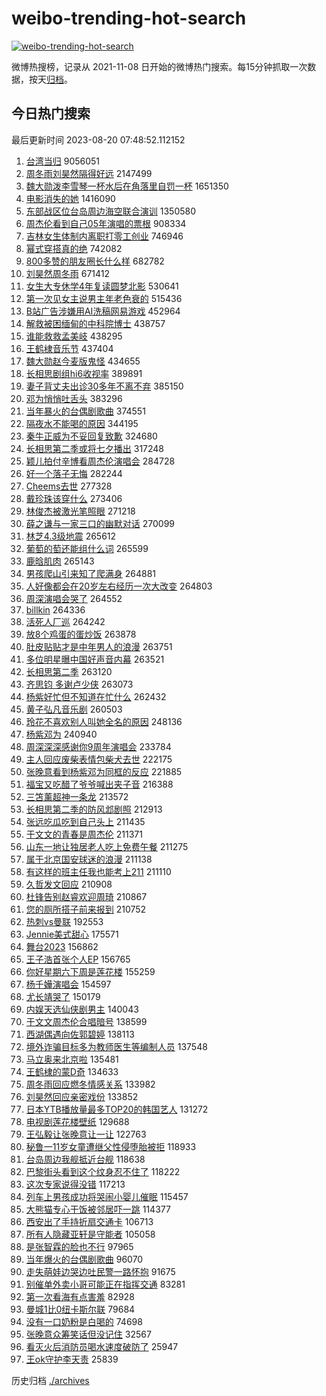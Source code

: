 # weibo-trending-hot-search

[![weibo-trending-hot-search](https://github.com/ameizi/weibo-trending-hot-search/actions/workflows/ci.yml/badge.svg)](https://github.com/ameizi/weibo-trending-hot-search/actions/workflows/ci.yml)

微博热搜榜，记录从 2021-11-08 日开始的微博热门搜索。每15分钟抓取一次数据，按天[归档](./archives)。

## 今日热门搜索

<!-- BEGIN --> 
最后更新时间 2023-08-20 07:48:52.112152 
1. [台湾当归](https://s.weibo.com/weibo?q=%23%E5%8F%B0%E6%B9%BE%E5%BD%93%E5%BD%92%23&t=31&band_rank=32&Refer=top) 9056051
1. [周冬雨刘昊然隔得好远](https://s.weibo.com/weibo?q=%23%E5%91%A8%E5%86%AC%E9%9B%A8%E5%88%98%E6%98%8A%E7%84%B6%E9%9A%94%E5%BE%97%E5%A5%BD%E8%BF%9C%23&t=31&band_rank=1&Refer=top) 2147499
1. [魏大勋泼李雪琴一杯水后在角落里自罚一杯](https://s.weibo.com/weibo?q=%23%E9%AD%8F%E5%A4%A7%E5%8B%8B%E6%B3%BC%E6%9D%8E%E9%9B%AA%E7%90%B4%E4%B8%80%E6%9D%AF%E6%B0%B4%E5%90%8E%E5%9C%A8%E8%A7%92%E8%90%BD%E9%87%8C%E8%87%AA%E7%BD%9A%E4%B8%80%E6%9D%AF%23&t=31&band_rank=2&Refer=top) 1651350
1. [电影消失的她](https://s.weibo.com/weibo?q=%E7%94%B5%E5%BD%B1%E6%B6%88%E5%A4%B1%E7%9A%84%E5%A5%B9&t=31&band_rank=4&Refer=top) 1416090
1. [东部战区位台岛周边海空联合演训](https://s.weibo.com/weibo?q=%23%E4%B8%9C%E9%83%A8%E6%88%98%E5%8C%BA%E4%BD%8D%E5%8F%B0%E5%B2%9B%E5%91%A8%E8%BE%B9%E6%B5%B7%E7%A9%BA%E8%81%94%E5%90%88%E6%BC%94%E8%AE%AD%23&t=31&band_rank=3&Refer=top) 1350580
1. [周杰伦看到自己05年演唱的票根](https://s.weibo.com/weibo?q=%E5%91%A8%E6%9D%B0%E4%BC%A6%E7%9C%8B%E5%88%B0%E8%87%AA%E5%B7%B105%E5%B9%B4%E6%BC%94%E5%94%B1%E7%9A%84%E7%A5%A8%E6%A0%B9&t=31&band_rank=5&Refer=top) 908334
1. [吉林女生体制内离职打零工创业](https://s.weibo.com/weibo?q=%23%E5%90%89%E6%9E%97%E5%A5%B3%E7%94%9F%E4%BD%93%E5%88%B6%E5%86%85%E7%A6%BB%E8%81%8C%E6%89%93%E9%9B%B6%E5%B7%A5%E5%88%9B%E4%B8%9A%23&t=31&band_rank=6&Refer=top) 746946
1. [幂式穿搭真的绝](https://s.weibo.com/weibo?q=%E5%B9%82%E5%BC%8F%E7%A9%BF%E6%90%AD%E7%9C%9F%E7%9A%84%E7%BB%9D&t=31&band_rank=7&Refer=top) 742082
1. [800多赞的朋友圈长什么样](https://s.weibo.com/weibo?q=%23800%E5%A4%9A%E8%B5%9E%E7%9A%84%E6%9C%8B%E5%8F%8B%E5%9C%88%E9%95%BF%E4%BB%80%E4%B9%88%E6%A0%B7%23&t=31&band_rank=8&Refer=top) 682782
1. [刘昊然周冬雨](https://s.weibo.com/weibo?q=%E5%88%98%E6%98%8A%E7%84%B6%E5%91%A8%E5%86%AC%E9%9B%A8&t=31&band_rank=2&Refer=top) 671412
1. [女生大专休学4年复读圆梦北影](https://s.weibo.com/weibo?q=%23%E5%A5%B3%E7%94%9F%E5%A4%A7%E4%B8%93%E4%BC%91%E5%AD%A64%E5%B9%B4%E5%A4%8D%E8%AF%BB%E5%9C%86%E6%A2%A6%E5%8C%97%E5%BD%B1%23&t=31&band_rank=38&Refer=top) 530641
1. [第一次见女主说男主年老色衰的](https://s.weibo.com/weibo?q=%23%E7%AC%AC%E4%B8%80%E6%AC%A1%E8%A7%81%E5%A5%B3%E4%B8%BB%E8%AF%B4%E7%94%B7%E4%B8%BB%E5%B9%B4%E8%80%81%E8%89%B2%E8%A1%B0%E7%9A%84%23&t=31&band_rank=36&Refer=top) 515436
1. [B站广告涉嫌用AI洗稿网易游戏](https://s.weibo.com/weibo?q=B%E7%AB%99%E5%B9%BF%E5%91%8A%E6%B6%89%E5%AB%8C%E7%94%A8AI%E6%B4%97%E7%A8%BF%E7%BD%91%E6%98%93%E6%B8%B8%E6%88%8F&t=31&band_rank=9&Refer=top) 452964
1. [解救被困缅甸的中科院博士](https://s.weibo.com/weibo?q=%23%E8%A7%A3%E6%95%91%E8%A2%AB%E5%9B%B0%E7%BC%85%E7%94%B8%E7%9A%84%E4%B8%AD%E7%A7%91%E9%99%A2%E5%8D%9A%E5%A3%AB%23&t=31&band_rank=10&Refer=top) 438757
1. [谁能救救孟美岐](https://s.weibo.com/weibo?q=%23%E8%B0%81%E8%83%BD%E6%95%91%E6%95%91%E5%AD%9F%E7%BE%8E%E5%B2%90%23&t=31&band_rank=11&Refer=top) 438295
1. [王鹤棣音乐节](https://s.weibo.com/weibo?q=%E7%8E%8B%E9%B9%A4%E6%A3%A3%E9%9F%B3%E4%B9%90%E8%8A%82&t=31&band_rank=12&Refer=top) 437404
1. [魏大勋赵今麦版鬼怪](https://s.weibo.com/weibo?q=%E9%AD%8F%E5%A4%A7%E5%8B%8B%E8%B5%B5%E4%BB%8A%E9%BA%A6%E7%89%88%E9%AC%BC%E6%80%AA&t=31&band_rank=13&Refer=top) 434655
1. [长相思剧组hi6收视率](https://s.weibo.com/weibo?q=%23%E9%95%BF%E7%9B%B8%E6%80%9D%E5%89%A7%E7%BB%84hi6%E6%94%B6%E8%A7%86%E7%8E%87%23&t=31&band_rank=14&Refer=top) 389891
1. [妻子背丈夫出诊30多年不离不弃](https://s.weibo.com/weibo?q=%23%E5%A6%BB%E5%AD%90%E8%83%8C%E4%B8%88%E5%A4%AB%E5%87%BA%E8%AF%8A30%E5%A4%9A%E5%B9%B4%E4%B8%8D%E7%A6%BB%E4%B8%8D%E5%BC%83%23&t=31&band_rank=15&Refer=top) 385150
1. [邓为悄悄吐舌头](https://s.weibo.com/weibo?q=%23%E9%82%93%E4%B8%BA%E6%82%84%E6%82%84%E5%90%90%E8%88%8C%E5%A4%B4%23&t=31&band_rank=16&Refer=top) 383296
1. [当年暴火的台偶剧歌曲](https://s.weibo.com/weibo?q=%E5%BD%93%E5%B9%B4%E6%9A%B4%E7%81%AB%E7%9A%84%E5%8F%B0%E5%81%B6%E5%89%A7%E6%AD%8C%E6%9B%B2&t=31&band_rank=17&Refer=top) 374551
1. [隔夜水不能喝的原因](https://s.weibo.com/weibo?q=%E9%9A%94%E5%A4%9C%E6%B0%B4%E4%B8%8D%E8%83%BD%E5%96%9D%E7%9A%84%E5%8E%9F%E5%9B%A0&t=31&band_rank=17&Refer=top) 344195
1. [秦牛正威为不妥回复致歉](https://s.weibo.com/weibo?q=%23%E7%A7%A6%E7%89%9B%E6%AD%A3%E5%A8%81%E4%B8%BA%E4%B8%8D%E5%A6%A5%E5%9B%9E%E5%A4%8D%E8%87%B4%E6%AD%89%23&t=31&band_rank=22&Refer=top) 324680
1. [长相思第二季或将七夕播出](https://s.weibo.com/weibo?q=%23%E9%95%BF%E7%9B%B8%E6%80%9D%E7%AC%AC%E4%BA%8C%E5%AD%A3%E6%88%96%E5%B0%86%E4%B8%83%E5%A4%95%E6%92%AD%E5%87%BA%23&t=31&band_rank=13&Refer=top) 317248
1. [颖儿拍付辛博看周杰伦演唱会](https://s.weibo.com/weibo?q=%23%E9%A2%96%E5%84%BF%E6%8B%8D%E4%BB%98%E8%BE%9B%E5%8D%9A%E7%9C%8B%E5%91%A8%E6%9D%B0%E4%BC%A6%E6%BC%94%E5%94%B1%E4%BC%9A%23&t=31&band_rank=28&Refer=top) 284728
1. [好一个落子无悔](https://s.weibo.com/weibo?q=%E5%A5%BD%E4%B8%80%E4%B8%AA%E8%90%BD%E5%AD%90%E6%97%A0%E6%82%94&t=31&band_rank=18&Refer=top) 282244
1. [Cheems去世](https://s.weibo.com/weibo?q=%23Cheems%E5%8E%BB%E4%B8%96%23&t=31&band_rank=49&Refer=top) 277328
1. [戴珍珠该穿什么](https://s.weibo.com/weibo?q=%E6%88%B4%E7%8F%8D%E7%8F%A0%E8%AF%A5%E7%A9%BF%E4%BB%80%E4%B9%88&t=31&band_rank=19&Refer=top) 273406
1. [林俊杰被激光笔照眼](https://s.weibo.com/weibo?q=%E6%9E%97%E4%BF%8A%E6%9D%B0%E8%A2%AB%E6%BF%80%E5%85%89%E7%AC%94%E7%85%A7%E7%9C%BC&t=31&band_rank=16&Refer=top) 271218
1. [薛之谦与一家三口的幽默对话](https://s.weibo.com/weibo?q=%23%E8%96%9B%E4%B9%8B%E8%B0%A6%E4%B8%8E%E4%B8%80%E5%AE%B6%E4%B8%89%E5%8F%A3%E7%9A%84%E5%B9%BD%E9%BB%98%E5%AF%B9%E8%AF%9D%23&t=31&band_rank=34&Refer=top) 270099
1. [林芝4.3级地震](https://s.weibo.com/weibo?q=%23%E6%9E%97%E8%8A%9D4.3%E7%BA%A7%E5%9C%B0%E9%9C%87%23&t=31&band_rank=20&Refer=top) 265612
1. [葡萄的萄还能组什么词](https://s.weibo.com/weibo?q=%E8%91%A1%E8%90%84%E7%9A%84%E8%90%84%E8%BF%98%E8%83%BD%E7%BB%84%E4%BB%80%E4%B9%88%E8%AF%8D&t=31&band_rank=21&Refer=top) 265599
1. [鹿晗肌肉](https://s.weibo.com/weibo?q=%E9%B9%BF%E6%99%97%E8%82%8C%E8%82%89&t=31&band_rank=23&Refer=top) 265143
1. [男孩爬山引来知了爬满身](https://s.weibo.com/weibo?q=%23%E7%94%B7%E5%AD%A9%E7%88%AC%E5%B1%B1%E5%BC%95%E6%9D%A5%E7%9F%A5%E4%BA%86%E7%88%AC%E6%BB%A1%E8%BA%AB%23&t=31&band_rank=24&Refer=top) 264881
1. [人好像都会在20岁左右经历一次大改变](https://s.weibo.com/weibo?q=%E4%BA%BA%E5%A5%BD%E5%83%8F%E9%83%BD%E4%BC%9A%E5%9C%A820%E5%B2%81%E5%B7%A6%E5%8F%B3%E7%BB%8F%E5%8E%86%E4%B8%80%E6%AC%A1%E5%A4%A7%E6%94%B9%E5%8F%98&t=31&band_rank=25&Refer=top) 264803
1. [周深演唱会哭了](https://s.weibo.com/weibo?q=%23%E5%91%A8%E6%B7%B1%E6%BC%94%E5%94%B1%E4%BC%9A%E5%93%AD%E4%BA%86%23&t=31&band_rank=26&Refer=top) 264552
1. [billkin](https://s.weibo.com/weibo?q=billkin&t=31&band_rank=27&Refer=top) 264336
1. [活死人厂巡](https://s.weibo.com/weibo?q=%E6%B4%BB%E6%AD%BB%E4%BA%BA%E5%8E%82%E5%B7%A1&t=31&band_rank=28&Refer=top) 264242
1. [放8个鸡蛋的蛋炒饭](https://s.weibo.com/weibo?q=%E6%94%BE8%E4%B8%AA%E9%B8%A1%E8%9B%8B%E7%9A%84%E8%9B%8B%E7%82%92%E9%A5%AD&t=31&band_rank=29&Refer=top) 263878
1. [肚皮贴贴才是中年男人的浪漫](https://s.weibo.com/weibo?q=%E8%82%9A%E7%9A%AE%E8%B4%B4%E8%B4%B4%E6%89%8D%E6%98%AF%E4%B8%AD%E5%B9%B4%E7%94%B7%E4%BA%BA%E7%9A%84%E6%B5%AA%E6%BC%AB&t=31&band_rank=30&Refer=top) 263751
1. [多位明星曝中国好声音内幕](https://s.weibo.com/weibo?q=%23%E5%A4%9A%E4%BD%8D%E6%98%8E%E6%98%9F%E6%9B%9D%E4%B8%AD%E5%9B%BD%E5%A5%BD%E5%A3%B0%E9%9F%B3%E5%86%85%E5%B9%95%23&t=31&band_rank=31&Refer=top) 263521
1. [长相思第二季](https://s.weibo.com/weibo?q=%E9%95%BF%E7%9B%B8%E6%80%9D%E7%AC%AC%E4%BA%8C%E5%AD%A3&t=31&band_rank=33&Refer=top) 263120
1. [齐思钧 多谢卢少侠](https://s.weibo.com/weibo?q=%E9%BD%90%E6%80%9D%E9%92%A7%20%E5%A4%9A%E8%B0%A2%E5%8D%A2%E5%B0%91%E4%BE%A0&t=31&band_rank=34&Refer=top) 263073
1. [杨紫好忙但不知道在忙什么](https://s.weibo.com/weibo?q=%23%E6%9D%A8%E7%B4%AB%E5%A5%BD%E5%BF%99%E4%BD%86%E4%B8%8D%E7%9F%A5%E9%81%93%E5%9C%A8%E5%BF%99%E4%BB%80%E4%B9%88%23&t=31&band_rank=35&Refer=top) 262432
1. [黄子弘凡音乐剧](https://s.weibo.com/weibo?q=%E9%BB%84%E5%AD%90%E5%BC%98%E5%87%A1%E9%9F%B3%E4%B9%90%E5%89%A7&t=31&band_rank=36&Refer=top) 260503
1. [玲花不喜欢别人叫她全名的原因](https://s.weibo.com/weibo?q=%23%E7%8E%B2%E8%8A%B1%E4%B8%8D%E5%96%9C%E6%AC%A2%E5%88%AB%E4%BA%BA%E5%8F%AB%E5%A5%B9%E5%85%A8%E5%90%8D%E7%9A%84%E5%8E%9F%E5%9B%A0%23&t=31&band_rank=37&Refer=top) 248136
1. [杨紫邓为](https://s.weibo.com/weibo?q=%E6%9D%A8%E7%B4%AB%E9%82%93%E4%B8%BA&t=31&band_rank=14&Refer=top) 240940
1. [周深深深感谢你9周年演唱会](https://s.weibo.com/weibo?q=%E5%91%A8%E6%B7%B1%E6%B7%B1%E6%B7%B1%E6%84%9F%E8%B0%A2%E4%BD%A09%E5%91%A8%E5%B9%B4%E6%BC%94%E5%94%B1%E4%BC%9A&t=31&band_rank=16&Refer=top) 233784
1. [主人回应废柴表情包柴犬去世](https://s.weibo.com/weibo?q=%23%E4%B8%BB%E4%BA%BA%E5%9B%9E%E5%BA%94%E5%BA%9F%E6%9F%B4%E8%A1%A8%E6%83%85%E5%8C%85%E6%9F%B4%E7%8A%AC%E5%8E%BB%E4%B8%96%23&t=31&band_rank=38&Refer=top) 222175
1. [张晚意看到杨紫邓为同框的反应](https://s.weibo.com/weibo?q=%23%E5%BC%A0%E6%99%9A%E6%84%8F%E7%9C%8B%E5%88%B0%E6%9D%A8%E7%B4%AB%E9%82%93%E4%B8%BA%E5%90%8C%E6%A1%86%E7%9A%84%E5%8F%8D%E5%BA%94%23&t=31&band_rank=41&Refer=top) 221885
1. [福宝又吃醋了爷爷喊出夹子音](https://s.weibo.com/weibo?q=%23%E7%A6%8F%E5%AE%9D%E5%8F%88%E5%90%83%E9%86%8B%E4%BA%86%E7%88%B7%E7%88%B7%E5%96%8A%E5%87%BA%E5%A4%B9%E5%AD%90%E9%9F%B3%23&t=31&band_rank=39&Refer=top) 216388
1. [三笘薰超神一条龙](https://s.weibo.com/weibo?q=%23%E4%B8%89%E7%AC%98%E8%96%B0%E8%B6%85%E7%A5%9E%E4%B8%80%E6%9D%A1%E9%BE%99%23&t=31&band_rank=40&Refer=top) 213572
1. [长相思第二季的防风邶剧照](https://s.weibo.com/weibo?q=%23%E9%95%BF%E7%9B%B8%E6%80%9D%E7%AC%AC%E4%BA%8C%E5%AD%A3%E7%9A%84%E9%98%B2%E9%A3%8E%E9%82%B6%E5%89%A7%E7%85%A7%23&t=31&band_rank=42&Refer=top) 212913
1. [张远吃瓜吃到自己头上](https://s.weibo.com/weibo?q=%23%E5%BC%A0%E8%BF%9C%E5%90%83%E7%93%9C%E5%90%83%E5%88%B0%E8%87%AA%E5%B7%B1%E5%A4%B4%E4%B8%8A%23&t=31&band_rank=43&Refer=top) 211435
1. [于文文的青春是周杰伦](https://s.weibo.com/weibo?q=%23%E4%BA%8E%E6%96%87%E6%96%87%E7%9A%84%E9%9D%92%E6%98%A5%E6%98%AF%E5%91%A8%E6%9D%B0%E4%BC%A6%23&t=31&band_rank=44&Refer=top) 211371
1. [山东一地让独居老人吃上免费午餐](https://s.weibo.com/weibo?q=%23%E5%B1%B1%E4%B8%9C%E4%B8%80%E5%9C%B0%E8%AE%A9%E7%8B%AC%E5%B1%85%E8%80%81%E4%BA%BA%E5%90%83%E4%B8%8A%E5%85%8D%E8%B4%B9%E5%8D%88%E9%A4%90%23&t=31&band_rank=45&Refer=top) 211275
1. [属于北京国安球迷的浪漫](https://s.weibo.com/weibo?q=%23%E5%B1%9E%E4%BA%8E%E5%8C%97%E4%BA%AC%E5%9B%BD%E5%AE%89%E7%90%83%E8%BF%B7%E7%9A%84%E6%B5%AA%E6%BC%AB%23&t=31&band_rank=46&Refer=top) 211138
1. [有这样的班主任我也能考上211](https://s.weibo.com/weibo?q=%E6%9C%89%E8%BF%99%E6%A0%B7%E7%9A%84%E7%8F%AD%E4%B8%BB%E4%BB%BB%E6%88%91%E4%B9%9F%E8%83%BD%E8%80%83%E4%B8%8A211&t=31&band_rank=47&Refer=top) 211110
1. [久哲发文回应](https://s.weibo.com/weibo?q=%23%E4%B9%85%E5%93%B2%E5%8F%91%E6%96%87%E5%9B%9E%E5%BA%94%23&t=31&band_rank=48&Refer=top) 210908
1. [杜锋告别赵睿欢迎周琦](https://s.weibo.com/weibo?q=%23%E6%9D%9C%E9%94%8B%E5%91%8A%E5%88%AB%E8%B5%B5%E7%9D%BF%E6%AC%A2%E8%BF%8E%E5%91%A8%E7%90%A6%23&t=31&band_rank=49&Refer=top) 210867
1. [您的厕所搭子前来报到](https://s.weibo.com/weibo?q=%E6%82%A8%E7%9A%84%E5%8E%95%E6%89%80%E6%90%AD%E5%AD%90%E5%89%8D%E6%9D%A5%E6%8A%A5%E5%88%B0&t=31&band_rank=50&Refer=top) 210752
1. [热刺vs曼联](https://s.weibo.com/weibo?q=%23%E7%83%AD%E5%88%BAvs%E6%9B%BC%E8%81%94%23&t=31&band_rank=12&Refer=top) 192553
1. [Jennie美式甜心](https://s.weibo.com/weibo?q=%23Jennie%E7%BE%8E%E5%BC%8F%E7%94%9C%E5%BF%83%23&t=31&band_rank=26&Refer=top) 175571
1. [舞台2023](https://s.weibo.com/weibo?q=%E8%88%9E%E5%8F%B02023&t=31&band_rank=44&Refer=top) 156862
1. [王子浩首张个人EP](https://s.weibo.com/weibo?q=%23%E7%8E%8B%E5%AD%90%E6%B5%A9%E9%A6%96%E5%BC%A0%E4%B8%AA%E4%BA%BAEP%23&t=31&band_rank=45&Refer=top) 156765
1. [你好星期六下周是莲花楼](https://s.weibo.com/weibo?q=%23%E4%BD%A0%E5%A5%BD%E6%98%9F%E6%9C%9F%E5%85%AD%E4%B8%8B%E5%91%A8%E6%98%AF%E8%8E%B2%E8%8A%B1%E6%A5%BC%23&t=31&band_rank=27&Refer=top) 155259
1. [杨千嬅演唱会](https://s.weibo.com/weibo?q=%E6%9D%A8%E5%8D%83%E5%AC%85%E6%BC%94%E5%94%B1%E4%BC%9A&t=31&band_rank=44&Refer=top) 154597
1. [尤长靖哭了](https://s.weibo.com/weibo?q=%23%E5%B0%A4%E9%95%BF%E9%9D%96%E5%93%AD%E4%BA%86%23&t=31&band_rank=26&Refer=top) 150179
1. [内娱天选仙侠剧男主](https://s.weibo.com/weibo?q=%23%E5%86%85%E5%A8%B1%E5%A4%A9%E9%80%89%E4%BB%99%E4%BE%A0%E5%89%A7%E7%94%B7%E4%B8%BB%23&t=31&band_rank=50&Refer=top) 140043
1. [于文文周杰伦合唱暗号](https://s.weibo.com/weibo?q=%23%E4%BA%8E%E6%96%87%E6%96%87%E5%91%A8%E6%9D%B0%E4%BC%A6%E5%90%88%E5%94%B1%E6%9A%97%E5%8F%B7%23&t=31&band_rank=23&Refer=top) 138599
1. [西湖偶遇向佐郭碧婷](https://s.weibo.com/weibo?q=%23%E8%A5%BF%E6%B9%96%E5%81%B6%E9%81%87%E5%90%91%E4%BD%90%E9%83%AD%E7%A2%A7%E5%A9%B7%23&t=31&band_rank=39&Refer=top) 138113
1. [境外诈骗目标多为教师医生等编制人员](https://s.weibo.com/weibo?q=%23%E5%A2%83%E5%A4%96%E8%AF%88%E9%AA%97%E7%9B%AE%E6%A0%87%E5%A4%9A%E4%B8%BA%E6%95%99%E5%B8%88%E5%8C%BB%E7%94%9F%E7%AD%89%E7%BC%96%E5%88%B6%E4%BA%BA%E5%91%98%23&t=31&band_rank=40&Refer=top) 137548
1. [马立奥来北京啦](https://s.weibo.com/weibo?q=%E9%A9%AC%E7%AB%8B%E5%A5%A5%E6%9D%A5%E5%8C%97%E4%BA%AC%E5%95%A6&t=31&band_rank=46&Refer=top) 135481
1. [王鹤棣的蒙D奇](https://s.weibo.com/weibo?q=%E7%8E%8B%E9%B9%A4%E6%A3%A3%E7%9A%84%E8%92%99D%E5%A5%87&t=31&band_rank=24&Refer=top) 134633
1. [周冬雨回应燃冬情感关系](https://s.weibo.com/weibo?q=%23%E5%91%A8%E5%86%AC%E9%9B%A8%E5%9B%9E%E5%BA%94%E7%87%83%E5%86%AC%E6%83%85%E6%84%9F%E5%85%B3%E7%B3%BB%23&t=31&band_rank=25&Refer=top) 133982
1. [刘昊然回应亲密戏份](https://s.weibo.com/weibo?q=%23%E5%88%98%E6%98%8A%E7%84%B6%E5%9B%9E%E5%BA%94%E4%BA%B2%E5%AF%86%E6%88%8F%E4%BB%BD%23&t=31&band_rank=28&Refer=top) 133852
1. [日本YTB播放量最多TOP20的韩国艺人](https://s.weibo.com/weibo?q=%23%E6%97%A5%E6%9C%ACYTB%E6%92%AD%E6%94%BE%E9%87%8F%E6%9C%80%E5%A4%9ATOP20%E7%9A%84%E9%9F%A9%E5%9B%BD%E8%89%BA%E4%BA%BA%23&t=31&band_rank=42&Refer=top) 131272
1. [电视剧莲花楼壁纸](https://s.weibo.com/weibo?q=%23%E7%94%B5%E8%A7%86%E5%89%A7%E8%8E%B2%E8%8A%B1%E6%A5%BC%E5%A3%81%E7%BA%B8%23&t=31&band_rank=45&Refer=top) 129688
1. [王弘毅让张晚意让一让](https://s.weibo.com/weibo?q=%23%E7%8E%8B%E5%BC%98%E6%AF%85%E8%AE%A9%E5%BC%A0%E6%99%9A%E6%84%8F%E8%AE%A9%E4%B8%80%E8%AE%A9%23&t=31&band_rank=34&Refer=top) 122763
1. [秘鲁一11岁女童遭继父性侵堕胎被拒](https://s.weibo.com/weibo?q=%23%E7%A7%98%E9%B2%81%E4%B8%8011%E5%B2%81%E5%A5%B3%E7%AB%A5%E9%81%AD%E7%BB%A7%E7%88%B6%E6%80%A7%E4%BE%B5%E5%A0%95%E8%83%8E%E8%A2%AB%E6%8B%92%23&t=31&band_rank=33&Refer=top) 118933
1. [台岛周边我舰抵近台舰](https://s.weibo.com/weibo?q=%23%E5%8F%B0%E5%B2%9B%E5%91%A8%E8%BE%B9%E6%88%91%E8%88%B0%E6%8A%B5%E8%BF%91%E5%8F%B0%E8%88%B0%23&t=31&band_rank=43&Refer=top) 118638
1. [巴黎街头看到这个纹身忍不住了](https://s.weibo.com/weibo?q=%23%E5%B7%B4%E9%BB%8E%E8%A1%97%E5%A4%B4%E7%9C%8B%E5%88%B0%E8%BF%99%E4%B8%AA%E7%BA%B9%E8%BA%AB%E5%BF%8D%E4%B8%8D%E4%BD%8F%E4%BA%86%23&t=31&band_rank=40&Refer=top) 118222
1. [这次专家说得没错](https://s.weibo.com/weibo?q=%E8%BF%99%E6%AC%A1%E4%B8%93%E5%AE%B6%E8%AF%B4%E5%BE%97%E6%B2%A1%E9%94%99&t=31&band_rank=35&Refer=top) 117213
1. [列车上男孩成功将哭闹小婴儿催眠](https://s.weibo.com/weibo?q=%23%E5%88%97%E8%BD%A6%E4%B8%8A%E7%94%B7%E5%AD%A9%E6%88%90%E5%8A%9F%E5%B0%86%E5%93%AD%E9%97%B9%E5%B0%8F%E5%A9%B4%E5%84%BF%E5%82%AC%E7%9C%A0%23&t=31&band_rank=40&Refer=top) 115457
1. [大熊猫专心干饭被邻居吓一跳](https://s.weibo.com/weibo?q=%23%E5%A4%A7%E7%86%8A%E7%8C%AB%E4%B8%93%E5%BF%83%E5%B9%B2%E9%A5%AD%E8%A2%AB%E9%82%BB%E5%B1%85%E5%90%93%E4%B8%80%E8%B7%B3%23&t=31&band_rank=50&Refer=top) 114377
1. [西安出了手持折扇交通卡](https://s.weibo.com/weibo?q=%23%E8%A5%BF%E5%AE%89%E5%87%BA%E4%BA%86%E6%89%8B%E6%8C%81%E6%8A%98%E6%89%87%E4%BA%A4%E9%80%9A%E5%8D%A1%23&t=31&band_rank=50&Refer=top) 106713
1. [所有人隐藏亚轩是守能者](https://s.weibo.com/weibo?q=%E6%89%80%E6%9C%89%E4%BA%BA%E9%9A%90%E8%97%8F%E4%BA%9A%E8%BD%A9%E6%98%AF%E5%AE%88%E8%83%BD%E8%80%85&t=31&band_rank=32&Refer=top) 105058
1. [是张智霖的脸也不行](https://s.weibo.com/weibo?q=%23%E6%98%AF%E5%BC%A0%E6%99%BA%E9%9C%96%E7%9A%84%E8%84%B8%E4%B9%9F%E4%B8%8D%E8%A1%8C%23&t=31&band_rank=45&Refer=top) 97965
1. [当年爆火的台偶剧歌曲](https://s.weibo.com/weibo?q=%E5%BD%93%E5%B9%B4%E7%88%86%E7%81%AB%E7%9A%84%E5%8F%B0%E5%81%B6%E5%89%A7%E6%AD%8C%E6%9B%B2&t=31&band_rank=17&Refer=top) 96070
1. [走失萌娃边哭边吐民警一路怀抱](https://s.weibo.com/weibo?q=%23%E8%B5%B0%E5%A4%B1%E8%90%8C%E5%A8%83%E8%BE%B9%E5%93%AD%E8%BE%B9%E5%90%90%E6%B0%91%E8%AD%A6%E4%B8%80%E8%B7%AF%E6%80%80%E6%8A%B1%23&t=31&band_rank=46&Refer=top) 91675
1. [别催单外卖小哥可能正在指挥交通](https://s.weibo.com/weibo?q=%23%E5%88%AB%E5%82%AC%E5%8D%95%E5%A4%96%E5%8D%96%E5%B0%8F%E5%93%A5%E5%8F%AF%E8%83%BD%E6%AD%A3%E5%9C%A8%E6%8C%87%E6%8C%A5%E4%BA%A4%E9%80%9A%23&t=31&band_rank=47&Refer=top) 83281
1. [第一次看海有点害羞](https://s.weibo.com/weibo?q=%E7%AC%AC%E4%B8%80%E6%AC%A1%E7%9C%8B%E6%B5%B7%E6%9C%89%E7%82%B9%E5%AE%B3%E7%BE%9E&t=31&band_rank=48&Refer=top) 82928
1. [曼城1比0纽卡斯尔联](https://s.weibo.com/weibo?q=%23%E6%9B%BC%E5%9F%8E1%E6%AF%940%E7%BA%BD%E5%8D%A1%E6%96%AF%E5%B0%94%E8%81%94%23&t=31&band_rank=50&Refer=top) 79684
1. [没有一口奶粉是白喝的](https://s.weibo.com/weibo?q=%E6%B2%A1%E6%9C%89%E4%B8%80%E5%8F%A3%E5%A5%B6%E7%B2%89%E6%98%AF%E7%99%BD%E5%96%9D%E7%9A%84&t=31&band_rank=50&Refer=top) 74698
1. [张晚意众筹笑话但没记住](https://s.weibo.com/weibo?q=%23%E5%BC%A0%E6%99%9A%E6%84%8F%E4%BC%97%E7%AD%B9%E7%AC%91%E8%AF%9D%E4%BD%86%E6%B2%A1%E8%AE%B0%E4%BD%8F%23&t=31&band_rank=46&Refer=top) 32567
1. [看灭火后消防员喝水速度破防了](https://s.weibo.com/weibo?q=%23%E7%9C%8B%E7%81%AD%E7%81%AB%E5%90%8E%E6%B6%88%E9%98%B2%E5%91%98%E5%96%9D%E6%B0%B4%E9%80%9F%E5%BA%A6%E7%A0%B4%E9%98%B2%E4%BA%86%23&t=31&band_rank=48&Refer=top) 25947
1. [王ok守护李天责](https://s.weibo.com/weibo?q=%23%E7%8E%8Bok%E5%AE%88%E6%8A%A4%E6%9D%8E%E5%A4%A9%E8%B4%A3%23&t=31&band_rank=40&Refer=top) 25839
<!-- END -->

历史归档 [./archives](./archives)

